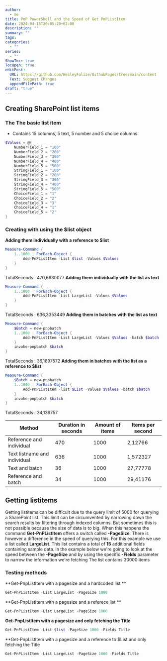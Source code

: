 ```yaml
---
author:
  - me
title: PnP PowerShell and the Speed of Get PnPListItem
date: 2024-04-15T20:05:20+02:00
description: ""
summary: ""
tags: 
categories:
  - ""
series:
  - ""
ShowToc: true
TocOpen: true
editPost:
  URL: https://github.com/WesleyFalize/GithubPages/tree/main/content
  Text: Suggest Changes
  appendFilePath: true
draft: "true"
---
```

## Creating SharePoint list items
### The The basic list item
- Contains 15 columns, 5 text, 5 number and 5 choice columns
```powershell
$Values = @{
    NumberField_1 = "100"
    NumberField_2 = "200"
    NumberField_3 = "300"
    NumberField_4 = "400"
    NumberField_5 = "500"
    StringField_1 = "100"
    StringField_2 = "200"
    StringField_3 = "300"
    StringField_4 = "400"
    StringField_5 = "500"
    ChoiceField_1 = "1"
    ChoiceField_2 = "2"
    ChoiceField_3 = "3"
    ChoiceField_4 = "1"
    ChoiceField_5 = "2"
}
```

### Creating with using the $list object

**Adding them individually with a reference to $list**
```PowerShell
Measure-Command {
    1..1000 | ForEach-Object {
        Add-PnPListItem -List $list -Values $Values
    }  
}
```
TotalSeconds      : 470,6630077
**Adding them individually with the list as text**
```PowerShell
Measure-Command {
    1..1000 | ForEach-Object {
        Add-PnPListItem -List LargeList -Values $Values
    }   
}
```
TotalSeconds      : 636,3353449
**Adding them in batches with the list as text**
```PowerShell
Measure-Command {
    $Batch = new-pnpbatch
    1..1000 | ForEach-Object {
        Add-PnPListItem -List LargeList -Values $Values -batch $batch
    }   
    invoke-pnpbatch $batch
}
```
TotalSeconds      : 36,1697572
**Adding them in batches with the list as a reference to $list**
```PowerShell
Measure-Command {
    $Batch = new-pnpbatch
    1..1000 | ForEach-Object {
        Add-PnPListItem -list $List -Values $Values -batch $batch
    }   
    invoke-pnpbatch $batch
}
```
TotalSeconds      : 34,136757

| Method                       | Duration in seconds | Amount of items | Items per second |
| ---------------------------- | ------------------- | --------------- | ---------------- |
| Reference and individual     | 470                 | 1000            | 2,12766          |
| Text listname and individual | 636                 | 1000            | 1,572327         |
| Text and batch               | 36                  | 1000            | 27,77778         |
| Reference and batch          | 34                  | 1000            | 29,41176         |
## Getting listitems
Getting listitems can be difficult due to the query limit of 5000 for querying a SharePoint list. This limit can be circumvented by narrowing down the search results by filtering through indexed columns. But sometimes this is not possible because the size of data is to big. When this happens the command **Get-PnPListItem** offers a switch called **-PageSize**. There is however a difference in the speed of querying this. For this example we use a list called **LargeList**. This list contains a total of **15** additional fields containing sample data. In the example below we're going to look at the speed between the **-PageSize** and by using the specific **-Fields** parameter to narrow the information we're fetching
The list contains 30000 items
### Testing methods
**Get-PnpListItem  with a pagesize and a hardcoded list **
```PowerShell
Get-PnPListItem -List LargeList -PageSize 1000
```
**Get-PnpListItem  with a pagesize and a referece list **
```PowerShell
Get-PnPListItem -List LargeList -PageSize 1000
```
**Get-PnpListItem  with a pagesize and only fetching the Title**
```PowerShell
Get-PnPListItem -List $list -PageSize 1000 -Fields Title
```
**Get-PnpListItem  with a pagesize and  a reference to $List and only fetching the Title
```PowerShell
Get-PnPListItem -List LargeList -PageSize 1000 -Fields Title
```


